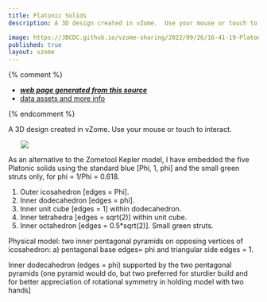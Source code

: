 ```yaml
---
title: Platonic Solids 
description: A 3D design created in vZome.  Use your mouse or touch to interact.  

image: https://JBCDC.github.io/vzome-sharing/2022/09/26/16-41-19-PlatonicSolids2/PlatonicSolids2.png
published: true
layout: vzome
---
```


{% comment %}
 - [***web page generated from this source***](<https://JBCDC.github.io/vzome-sharing/2022/09/26/PlatonicSolids2-16-41-19.html>)
 - [data assets and more info](<https://github.com/JBCDC/vzome-sharing/tree/main/2022/09/26/16-41-19-PlatonicSolids2/>)
 
{% endcomment %}

A 3D design created in vZome.  Use your mouse or touch to interact.  



<vzome-viewer style="width: 87%; height: 60vh; margin: 5%"
       src="https://JBCDC.github.io/vzome-sharing/2022/09/26/16-41-19-PlatonicSolids2/PlatonicSolids2.vZome" >
  <img src="https://JBCDC.github.io/vzome-sharing/2022/09/26/16-41-19-PlatonicSolids2/PlatonicSolids2.png" />
</vzome-viewer>  


As an alternative to the Zometool Kepler model, I have embedded the five Platonic solids using the standard blue [Phi, 1, phi] and the small green struts only, for phi = 1/Phi = 0.618.     

1. Outer icosahedron [edges = Phi].     
2. Inner dodecahedron [edges = phi].    
3. Inner unit cube [edges = 1] within dodecahedron.    
4. Inner tetrahedra [edges = sqrt(2)] within unit cube.     
5. Inner octahedron [edges = 0.5*sqrt(2)]. Small green struts. 

Physical model: two inner pentagonal pyramids on opposing vertices of icosahedron: a) pentagonal base edges= phi and triangular side edges = 1.   

Inner dodecahedron (edges = phi) supported by the two pentagonal pyramids (one pyramid would do, but two preferred for sturdier build and for better appreciation of rotational symmetry in holding model with two hands]  
